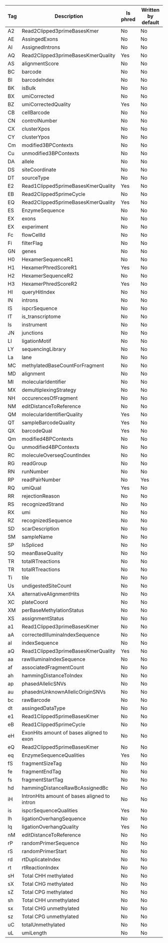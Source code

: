 | Tag   | Description                                  | Is phred   | Written by default   |
|-------|----------------------------------------------|------------|----------------------|
| A2    | Read2Clipped3primeBasesKmer                  | No         | No                   |
| AE    | AssingedExons                                | No         | No                   |
| AI    | AssignedIntrons                              | No         | No                   |
| AQ    | Read2Clipped3primeBasesKmerQuality           | Yes        | No                   |
| AS    | alignmentScore                               | No         | No                   |
| BC    | barcode                                      | No         | No                   |
| BI    | barcodeIndex                                 | No         | No                   |
| BK    | isBulk                                       | No         | No                   |
| BX    | umiCorrected                                 | No         | No                   |
| BZ    | umiCorrectedQuality                          | Yes        | No                   |
| CB    | cellBarcode                                  | No         | No                   |
| CN    | controlNumber                                | No         | No                   |
| CX    | clusterXpos                                  | No         | No                   |
| CY    | clusterYpos                                  | No         | No                   |
| Cm    | modified3BPContexts                          | No         | No                   |
| Cu    | unmodified3BPContexts                        | No         | No                   |
| DA    | allele                                       | No         | No                   |
| DS    | siteCoordinate                               | No         | No                   |
| DT    | sourceType                                   | No         | No                   |
| E2    | Read1Clipped5primeBasesKmerQuality           | Yes        | No                   |
| EB    | Read2Clipped5primeCycle                      | No         | No                   |
| EQ    | Read2Clipped5primeBasesKmerQuality           | Yes        | No                   |
| ES    | EnzymeSequence                               | No         | No                   |
| EX    | exons                                        | No         | No                   |
| EX    | experiment                                   | No         | No                   |
| Fc    | flowCellId                                   | No         | No                   |
| Fi    | filterFlag                                   | No         | No                   |
| GN    | genes                                        | No         | No                   |
| H0    | HexamerSequenceR1                            | No         | No                   |
| H1    | HexamerPhredScoreR1                          | Yes        | No                   |
| H2    | HexamerSequenceR2                            | No         | No                   |
| H3    | HexamerPhredScoreR2                          | Yes        | No                   |
| HI    | queryHitIndex                                | No         | No                   |
| IN    | introns                                      | No         | No                   |
| IS    | ispcrSequence                                | No         | No                   |
| IT    | is_transcriptome                             | No         | No                   |
| Is    | instrument                                   | No         | No                   |
| JN    | junctions                                    | No         | No                   |
| LI    | ligationMotif                                | No         | No                   |
| LY    | sequencingLibrary                            | No         | No                   |
| La    | lane                                         | No         | No                   |
| MC    | methylatedBaseCountForFragment               | No         | No                   |
| MD    | alignment                                    | No         | No                   |
| MI    | molecularIdentifier                          | No         | No                   |
| MX    | demultiplexingStrategy                       | No         | No                   |
| NH    | occurencesOfFragment                         | No         | No                   |
| NM    | editDistanceToReference                      | No         | No                   |
| QM    | molecularIdentifierQuality                   | Yes        | No                   |
| QT    | sampleBarcodeQuality                         | Yes        | No                   |
| QX    | barcodeQual                                  | Yes        | No                   |
| Qm    | modified4BPContexts                          | No         | No                   |
| Qu    | unmodified4BPContexts                        | No         | No                   |
| RC    | moleculeOverseqCountIndex                    | No         | No                   |
| RG    | readGroup                                    | No         | No                   |
| RN    | runNumber                                    | No         | No                   |
| RP    | readPairNumber                               | No         | Yes                  |
| RQ    | umiQual                                      | Yes        | No                   |
| RR    | rejectionReason                              | No         | No                   |
| RS    | recognizedStrand                             | No         | No                   |
| RX    | umi                                          | No         | No                   |
| RZ    | recognizedSequence                           | No         | No                   |
| SD    | scarDescription                              | No         | No                   |
| SM    | sampleName                                   | No         | No                   |
| SP    | IsSpliced                                    | No         | No                   |
| SQ    | meanBaseQuality                              | No         | No                   |
| TR    | totalRTreactions                             | No         | No                   |
| TR    | totalRTreactions                             | No         | No                   |
| Ti    | tile                                         | No         | No                   |
| Us    | undigestedSiteCount                          | No         | No                   |
| XA    | alternativeAlignmentHits                     | No         | No                   |
| XC    | plateCoord                                   | No         | No                   |
| XM    | perBaseMethylationStatus                     | No         | No                   |
| XS    | assignmentStatus                             | No         | No                   |
| a1    | Read1Clipped3primeBasesKmer                  | No         | No                   |
| aA    | correctedIlluminaIndexSequence               | No         | No                   |
| aI    | indexSequence                                | No         | No                   |
| aQ    | Read1Clipped3primeBasesKmerQuality           | Yes        | No                   |
| aa    | rawIlluminaIndexSequence                     | No         | No                   |
| af    | associatedFragmentCount                      | No         | No                   |
| ah    | hammingDistanceToIndex                       | No         | No                   |
| ap    | phasedAllelicSNVs                            | No         | No                   |
| au    | phasednUnknownAllelicOriginSNVs              | No         | No                   |
| bc    | rawBarcode                                   | No         | No                   |
| dt    | assingedDataType                             | No         | No                   |
| e1    | Read1Clipped5primeBasesKmer                  | No         | No                   |
| eB    | Read1Clipped5primeCycle                      | No         | No                   |
| eH    | ExonHits amount of bases aligned to exon     | No         | No                   |
| eQ    | Read2Clipped5primeBasesKmer                  | No         | No                   |
| eq    | EnzymeSequenceQualities                      | Yes        | No                   |
| fS    | fragmentSizeTag                              | No         | No                   |
| fe    | fragmentEndTag                               | No         | No                   |
| fs    | fragmentStartTag                             | No         | No                   |
| hd    | hammingDistanceRawBcAssignedBc               | No         | No                   |
| iH    | IntronHits amount of bases aligned to intron | No         | No                   |
| is    | ispcrSequenceQualities                       | Yes        | No                   |
| lh    | ligationOverhangSequence                     | No         | No                   |
| lq    | ligationOverhangQuality                      | Yes        | No                   |
| nM    | editDistanceToReference                      | No         | No                   |
| rP    | randomPrimerSequence                         | No         | No                   |
| rS    | randomPrimerStart                            | No         | No                   |
| rd    | rtDuplicateIndex                             | No         | No                   |
| rt    | rtReactionIndex                              | No         | No                   |
| sH    | Total CHH methylated                         | No         | No                   |
| sX    | Total CHG methylated                         | No         | No                   |
| sZ    | Total CPG methylated                         | No         | No                   |
| sh    | Total CHH unmethylated                       | No         | No                   |
| sx    | Total CHG unmethylated                       | No         | No                   |
| sz    | Total CPG unmethylated                       | No         | No                   |
| uC    | totalUnmethylated                            | No         | No                   |
| uL    | umiLength                                    | No         | No                   |